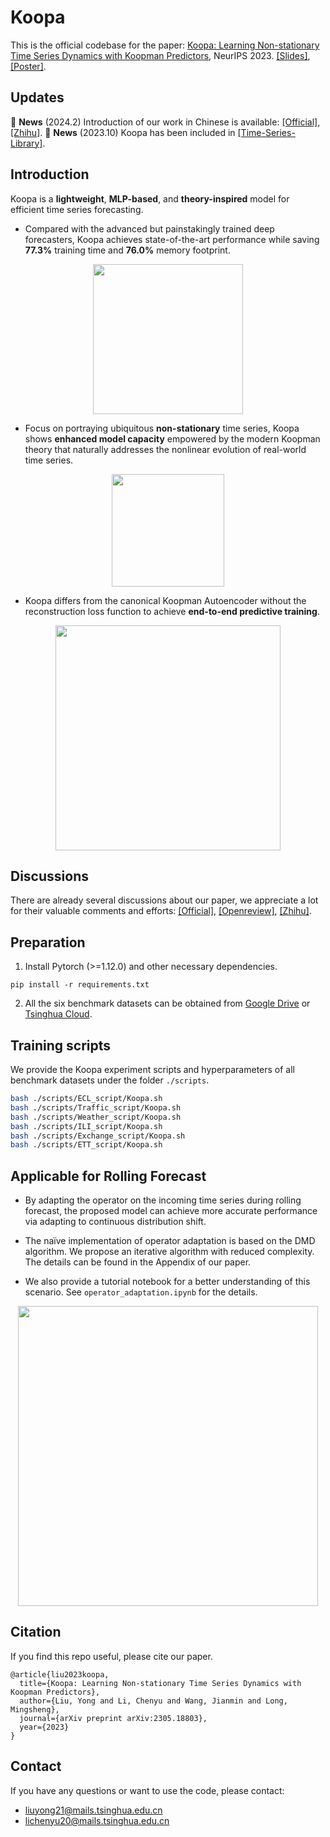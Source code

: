 # Koopa

This is the official codebase for the paper: [Koopa: Learning Non-stationary Time Series Dynamics with Koopman Predictors](https://arxiv.org/pdf/2305.18803.pdf), NeurIPS 2023. [[Slides]](https://cloud.tsinghua.edu.cn/f/407ef231c6cb4727a6fa/), [[Poster]](https://cloud.tsinghua.edu.cn/f/2f2fc7bd87d340ffaf29/).

## Updates

:triangular_flag_on_post: **News** (2024.2)  Introduction of our work in Chinese is available: [[Official]]([https://github.com/thuml/Time-Series-Library](https://mp.weixin.qq.com/s/10PoA6n51Qok-nJT6_vkhA)), [[Zhihu]](https://www.zhihu.com/question/24189178/answer/3064876852).
:triangular_flag_on_post: **News** (2023.10) Koopa has been included in [[Time-Series-Library]](https://github.com/thuml/Time-Series-Library).

## Introduction

Koopa is a **lightweight**, **MLP-based**, and **theory-inspired** model for efficient time series forecasting. 

- Compared with the advanced but painstakingly trained deep forecasters, Koopa achieves state-of-the-art performance while saving **77.3%** training time and **76.0%** memory footprint.

<p align="center">
<img src="./figures/efficiency.png" height = "240" alt="" align=center />
</p>

- Focus on portraying ubiquitous **non-stationary** time series, Koopa shows **enhanced model capacity** empowered by the modern Koopman theory that naturally addresses the nonlinear evolution of real-world time series.
  
<p align="center">
<img src="./figures/motivation.png" height = "180" alt="" align=center />
</p>

- Koopa differs from the canonical Koopman Autoencoder without the reconstruction loss function to achieve **end-to-end predictive training**.
  
<p align="center">
<img src="./figures/architecture.png" height = "360" alt="" align=center />
</p>


## Discussions

There are already several discussions about our paper, we appreciate a lot for their valuable comments and efforts: [[Official]](https://mp.weixin.qq.com/s/10PoA6n51Qok-nJT6_vkhA), [[Openreview]](https://openreview.net/forum?id=jsanMaAxZE), [[Zhihu]](https://www.zhihu.com/question/24189178/answer/3064876852).


## Preparation

1. Install Pytorch (>=1.12.0) and other necessary dependencies.
```
pip install -r requirements.txt
```
2. All the six benchmark datasets can be obtained from [Google Drive](https://drive.google.com/file/d/1CC4ZrUD4EKncndzgy5PSTzOPSqcuyqqj/view?usp=sharing) or [Tsinghua Cloud](https://cloud.tsinghua.edu.cn/f/b8f4a78a39874ac9893e/?dl=1).

## Training scripts

We provide the Koopa experiment scripts and hyperparameters of all benchmark datasets under the folder `./scripts`.

```bash
bash ./scripts/ECL_script/Koopa.sh
bash ./scripts/Traffic_script/Koopa.sh
bash ./scripts/Weather_script/Koopa.sh
bash ./scripts/ILI_script/Koopa.sh
bash ./scripts/Exchange_script/Koopa.sh
bash ./scripts/ETT_script/Koopa.sh
```

## Applicable for Rolling Forecast

- By adapting the operator on the incoming time series during rolling forecast, the proposed model can achieve more accurate performance via adapting to continuous distribution shift.

- The naïve implementation of operator adaptation is based on the DMD algorithm. We propose an iterative algorithm with reduced complexity. The details can be found in the Appendix of our paper.


- We also provide a tutorial notebook for a better understanding of this scenario. See `operator_adaptation.ipynb` for the details.
<p align="center">
<img src="./figures/algorithm.png" height = "480" alt="" align=center />
</p>


## Citation

If you find this repo useful, please cite our paper. 

```
@article{liu2023koopa,
  title={Koopa: Learning Non-stationary Time Series Dynamics with Koopman Predictors},
  author={Liu, Yong and Li, Chenyu and Wang, Jianmin and Long, Mingsheng},
  journal={arXiv preprint arXiv:2305.18803},
  year={2023}
}
```

## Contact

If you have any questions or want to use the code, please contact:
* liuyong21@mails.tsinghua.edu.cn
* lichenyu20@mails.tsinghua.edu.cn
